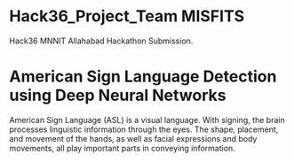 # Hack36_Project_Team MISFITS
Hack36 MNNIT Allahabad Hackathon Submission.
# American Sign Language Detection using Deep Neural Networks
American Sign Language (ASL) is a visual language. With signing, the brain processes linguistic information through the eyes. The shape, placement, and movement of the hands, as well as facial expressions and body movements, all play important parts in conveying information.

